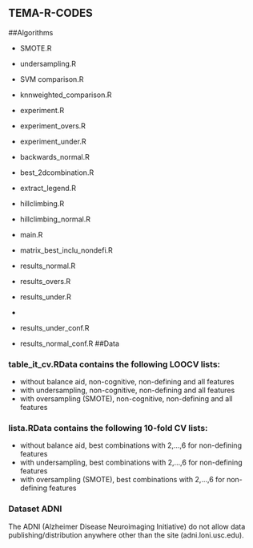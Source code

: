 ## TEMA-R-CODES

##Algorithms

 - SMOTE.R
 - undersampling.R
 
 - SVM comparison.R
 - knnweighted_comparison.R
 
 - experiment.R
 - experiment_overs.R
 - experiment_under.R
 
 - backwards_normal.R
 
 - best_2dcombination.R
 
 - extract_legend.R
 - hillclimbing.R
 - hillclimbing_normal.R
 
 - main.R
 - matrix_best_inclu_nondefi.R
 
 - results_normal.R
 - results_overs.R
 - results_under.R
 - 
 - results_under_conf.R
 - results_normal_conf.R
##Data

###  table_it_cv.RData contains the following LOOCV lists:
  - without balance aid, non-cognitive, non-defining and all features
  - with undersampling, non-cognitive, non-defining and all features
  - with oversampling (SMOTE), non-cognitive, non-defining and all features
  
### lista.RData contains the following 10-fold CV lists:
  - without balance aid, best combinations with 2,...,6 for non-defining features
  - with undersampling, best combinations with 2,...,6 for non-defining features
  - with oversampling (SMOTE), best combinations with 2,...,6 for non-defining features

### Dataset ADNI
  The ADNI (Alzheimer Disease Neuroimaging Initiative) do not allow data publishing/distribution anywhere other than the site (adni.loni.usc.edu). 
  
  
